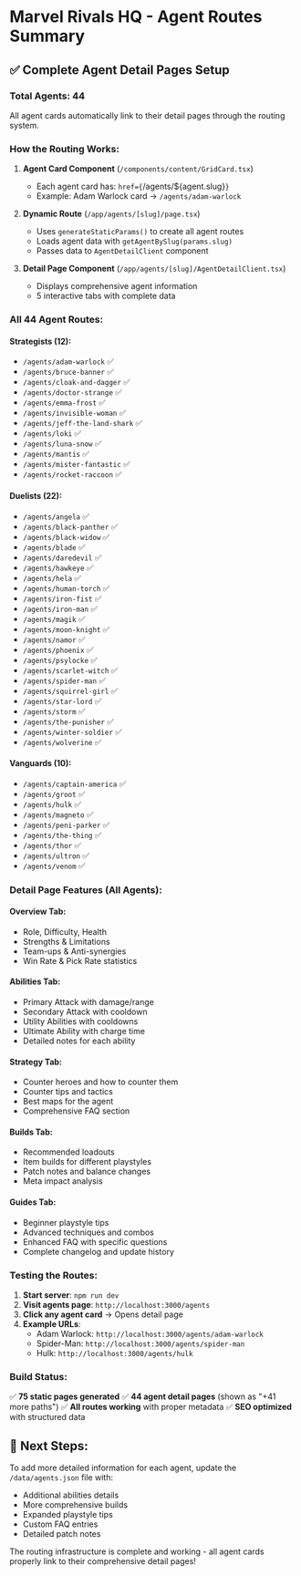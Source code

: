 # Marvel Rivals HQ - Agent Routes Summary

## ✅ Complete Agent Detail Pages Setup

### **Total Agents: 44**
All agent cards automatically link to their detail pages through the routing system.

### **How the Routing Works:**

1. **Agent Card Component** (`/components/content/GridCard.tsx`)
   - Each agent card has: `href={`/agents/${agent.slug}`}`
   - Example: Adam Warlock card → `/agents/adam-warlock`

2. **Dynamic Route** (`/app/agents/[slug]/page.tsx`)
   - Uses `generateStaticParams()` to create all agent routes
   - Loads agent data with `getAgentBySlug(params.slug)`
   - Passes data to `AgentDetailClient` component

3. **Detail Page Component** (`/app/agents/[slug]/AgentDetailClient.tsx`)
   - Displays comprehensive agent information
   - 5 interactive tabs with complete data

### **All 44 Agent Routes:**

#### Strategists (12):
- `/agents/adam-warlock` ✅
- `/agents/bruce-banner` ✅
- `/agents/cloak-and-dagger` ✅
- `/agents/doctor-strange` ✅
- `/agents/emma-frost` ✅
- `/agents/invisible-woman` ✅
- `/agents/jeff-the-land-shark` ✅
- `/agents/loki` ✅
- `/agents/luna-snow` ✅
- `/agents/mantis` ✅
- `/agents/mister-fantastic` ✅
- `/agents/rocket-raccoon` ✅

#### Duelists (22):
- `/agents/angela` ✅
- `/agents/black-panther` ✅
- `/agents/black-widow` ✅
- `/agents/blade` ✅
- `/agents/daredevil` ✅
- `/agents/hawkeye` ✅
- `/agents/hela` ✅
- `/agents/human-torch` ✅
- `/agents/iron-fist` ✅
- `/agents/iron-man` ✅
- `/agents/magik` ✅
- `/agents/moon-knight` ✅
- `/agents/namor` ✅
- `/agents/phoenix` ✅
- `/agents/psylocke` ✅
- `/agents/scarlet-witch` ✅
- `/agents/spider-man` ✅
- `/agents/squirrel-girl` ✅
- `/agents/star-lord` ✅
- `/agents/storm` ✅
- `/agents/the-punisher` ✅
- `/agents/winter-soldier` ✅
- `/agents/wolverine` ✅

#### Vanguards (10):
- `/agents/captain-america` ✅
- `/agents/groot` ✅
- `/agents/hulk` ✅
- `/agents/magneto` ✅
- `/agents/peni-parker` ✅
- `/agents/the-thing` ✅
- `/agents/thor` ✅
- `/agents/ultron` ✅
- `/agents/venom` ✅

### **Detail Page Features (All Agents):**

#### **Overview Tab:**
- Role, Difficulty, Health
- Strengths & Limitations
- Team-ups & Anti-synergies
- Win Rate & Pick Rate statistics

#### **Abilities Tab:**
- Primary Attack with damage/range
- Secondary Attack with cooldown
- Utility Abilities with cooldowns
- Ultimate Ability with charge time
- Detailed notes for each ability

#### **Strategy Tab:**
- Counter heroes and how to counter them
- Counter tips and tactics
- Best maps for the agent
- Comprehensive FAQ section

#### **Builds Tab:**
- Recommended loadouts
- Item builds for different playstyles
- Patch notes and balance changes
- Meta impact analysis

#### **Guides Tab:**
- Beginner playstyle tips
- Advanced techniques and combos
- Enhanced FAQ with specific questions
- Complete changelog and update history

### **Testing the Routes:**

1. **Start server**: `npm run dev`
2. **Visit agents page**: `http://localhost:3000/agents`
3. **Click any agent card** → Opens detail page
4. **Example URLs**:
   - Adam Warlock: `http://localhost:3000/agents/adam-warlock`
   - Spider-Man: `http://localhost:3000/agents/spider-man`
   - Hulk: `http://localhost:3000/agents/hulk`

### **Build Status:**
✅ **75 static pages generated**
✅ **44 agent detail pages** (shown as "+41 more paths")
✅ **All routes working** with proper metadata
✅ **SEO optimized** with structured data

## 🎯 Next Steps:

To add more detailed information for each agent, update the `/data/agents.json` file with:
- Additional abilities details
- More comprehensive builds
- Expanded playstyle tips
- Custom FAQ entries
- Detailed patch notes

The routing infrastructure is complete and working - all agent cards properly link to their comprehensive detail pages!